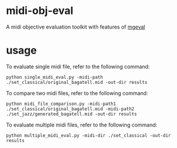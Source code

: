 # midi-obj-eval
A midi objective evaluation toolkit with features of [mgeval](https://github.com/RichardYang40148/mgeval/tree/master)

# usage

To evaluate single midi file, refer to the following command:
```
python single_midi_eval.py -midi-path ./set_classical/original_bagatell.mid -out-dir results
```

To compare two midi files, refer to the following command:
```
python midi_file_comparison.py -midi-path1 ./set_classical/original_bagatell.mid -midi-path2 ./set_jazz/generated_bagatell.mid -out-dir results
```

To evaluate multiple midi files, refer to the following command:
```
python multiple_midi_eval.py -midi-dir ./set_classical -out-dir results
```
